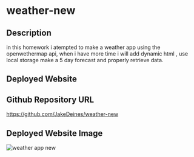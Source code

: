 # weather-new

## Description
in this homework i atempted to make a weather app using the openwethermap api, when i have more time i will add dynamic html , use local storage make a 5 day forecast and properly retrieve data.



## Deployed Website


## Github Repository URL
https://github.com/JakeDeines/weather-new

## Deployed Website Image
![weather app new](https://user-images.githubusercontent.com/67669417/104150516-e9ecbe00-538e-11eb-9f71-21ea81af901b.PNG)
